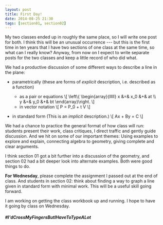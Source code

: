 ```yaml
---
layout: post
title: First Day!
date: 2014-08-25 21:30
tags: [section01, section02]
---
```


My two classes ended up in roughly the same place, so I will write one post for
both. I think this will be an unusual occurrence --- but this is the first time
in ten years that I have two sections of one class at the same time, so what can
I really know? Anyway, from now on I expect to write separate posts for the two classes and keep
a little record of who did what.

We had a productive discussion of some different ways to describe a line in the
plane:

- parametrically (these are forms of _explicit_ description, i.e. described as a function)
    * as a pair or equations
      \\[ \\left\\{ \\begin{array}{lllll} x &=& x_0 &+& at \\\\ y &=& y_0 &+& bt \\end{array}\\right. \\]
    * in vector notation
      \\[ P = P_0 + t V \\]

- in standard form (This is an _implicit_ description.)
  \\[ Ax + By = C \\]

We had a chance to practice the general format of how class will run: students
present their work, class critiques, I direct traffic and gently guide discussion.
And we hit on some of our important themes: Using examples to explore and explain,
connecting algebra to geometry, giving complete and clear arguments.

I think section 01 got a bit further into a discussion of the geometry, and
section 02 had a bit deeper look into alternate examples. Both were good things
to do.

**For Wednesday**, please complete the assignment I passed out at the end of class.
And students in section 02: think about finding a way to graph a line given in
standard form with minimal work. This will be a useful skill going forward.

I am working on getting the class workbook up and running. I hope to have it going
by class on Wednesday.

##### #I'dCrossMyFingersButIHaveToTypeALot
